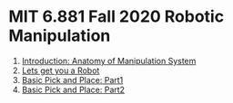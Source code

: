 # MIT 6.881 Fall 2020 Robotic Manipulation
1. [Introduction: Anatomy of Manipulation System](1%20Introduction:%20Anatomy%20of%20Manipulation%20System/1%20Introduction:%20Anatomy%20of%20Manipulation%20System.pdf)
2. [Lets get you a Robot](2%20Lets%20get%20you%20a%20Robot/2%20Lets%20get%20you%20a%20Robot.pdf)
3. [Basic Pick and Place: Part1](3%20Basic%20Pick%20and%20Place:%20Part1/3%20Basic%20Pick%20and%20Place:%20Part1.pdf)
4. [Basic Pick and Place: Part2](4%20Basic%20Pick%20and%20Place:%20Part2/4%20Basic%20Pick%20and%20Place:%20Part2.pdf)
